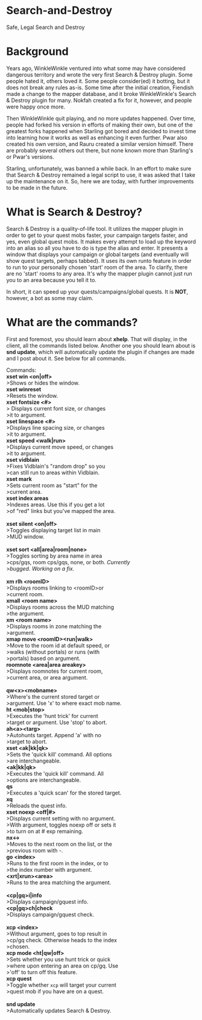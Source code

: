 # Search-and-Destroy
 Safe, Legal Search and Destroy

# Background

Years ago, WinkleWinkle ventured into what some may have considered dangerous territory and wrote the very first Search & Destroy plugin. Some people hated it, others loved it. Some people consider(ed) it botting, but it does not break any rules as-is. Some time after the initial creation, Fiendish made a change to the mapper database, and it broke WinkleWinkle's Search & Destroy plugin for many. Nokfah created a fix for it, however, and people were happy once more.

Then WinkleWinkle quit playing, and no more updates happened. Over time, people had forked his version in efforts of making their own, but one of the greatest forks happened when Starling got bored and decided to invest time into learning how it works as well as enhancing it even further. Pwar also created his own version, and Rauru created a similar version himself. There are probably several others out there, but none known more than Starling's or Pwar's versions.

Starling, unfortunately, was banned a while back. In an effort to make sure that Search & Destroy remained a legal script to use, it was asked that I take up the maintenance on it. So, here we are today, with further improvements to be made in the future.

# What is Search & Destroy?

Search & Destroy is a quality-of-life tool. It utilizes the mapper plugin in order to get to your quest mobs faster, your campaign targets faster, and yes, even global quest mobs. It makes every attempt to load up the keyword into an alias so all you have to do is type the alias and enter. It presents a window that displays your campaign or global targets (and eventually will show quest targets, perhaps tabbed). It uses its own runto feature in order to run to your personally chosen 'start' room of the area. To clarify, there are no 'start' rooms to any area. It's why the mapper plugin cannot just run you to an area because you tell it to.

In short, it can speed up your quests/campaigns/global quests. It is **NOT**, however, a bot as some may claim.

# What are the commands?

First and foremost, you should learn about **xhelp**. That will display, in the client, all the commands listed below. Another one you should learn about is **snd update**, which will automatically update the plugin if changes are made and I post about it. See below for all commands.

Commands:<br>
**xset win &lt;on|off&gt;**<br>
	&gt;Shows or hides the window.<br>
**xset winreset**<br>
	&gt;Resets the window.<br>
**xset fontsize &lt;#&gt;**<br>
	&gt; Displays current font size, or changes <br>
	&gt;it to argument.<br>
**xset linespace &lt;#&gt;**<br>
	&gt;Displays line spacing size, or changes<br>
	&gt;it to argument.<br>
**xset speed &lt;walk|run&gt;**<br>
	&gt;Displays current move speed, or changes<br>
	&gt;it to argument.<br>
**xset vidblain**<br>
	&gt;Fixes Vidblain's "random drop" so you <br>
	&gt;can still run to areas within Vidblain.<br>
**xset mark**<br>
	&gt;Sets current room as "start" for the <br>
	&gt;current area.<br>
**xset index areas**<br>
	&gt;Indexes areas. Use this if you get a lot<br>
	&gt;of "red" links but you've mapped the area.<br>
<br>
**xset silent &lt;on|off&gt;**<br>
	&gt;Toggles displaying target list in main<br>
	&gt;MUD window.<br>
<br>
**xset sort &lt;all|area|room|none&gt;**<br>
	&gt;Toggles sorting by area name in area<br>
	&gt;cps/gqs, room cps/gqs, none, or both. *Currently*<br>
	&gt;*bugged. Working on a fix.*<br>
<br>
**xm rlh &lt;roomID&gt;**<br>
	&gt;Displays rooms linking to &lt;roomID&gt;or<br>
	&gt;current room.<br>
**xmall &lt;room name&gt;**<br>
	&gt;Displays rooms across the MUD matching <br>
	&gt;the argument.<br>
**xm &lt;room name&gt;**<br>
	&gt;Displays rooms in zone matching the<br>
	&gt;argument.<br>
**xmap move &lt;roomID&gt;&lt;run|walk&gt;**<br>
	&gt;Move to the room id at default speed, or<br>
	&gt;walks (without portals) or runs (with <br>
	&gt;portals) based on argument.<br>
**roomnote &lt;area|area areakey&gt;**<br>
 	&gt;Displays roomnotes for current room, <br>
	&gt;current area, or area argument.<br>
<br>
**qw&lt;x&gt;&lt;mobname&gt;**<br>
	&gt;Where's the current stored target or<br>
	&gt;argument. Use 'x' to where exact mob name.<br>
**ht &lt;mob|stop&gt;**<br>
	&gt;Executes the 'hunt trick' for current <br>
	&gt;target or argument. Use 'stop' to abort.<br>
**ah&lt;a&gt;&lt;targ&gt;**<br>
	&gt;Autohunts target. Append 'a' with no <br>
	&gt;target to abort.<br>
**xset &lt;ak|kk|qk&gt;**<br>
	&gt;Sets the 'quick kill' command. All options<br>
	&gt;are interchangeable.<br>
**&lt;ak|kk|qk&gt;**<br>
	&gt;Executes the 'quick kill' command. All <br>
	&gt;options are interchangeable.<br>
**qs**<br>
	&gt;Executes a 'quick scan' for the stored target.<br>
**xq**<br>
	&gt;Reloads the quest info.<br>
**xset noexp &lt;off|#&gt;**<br>
	&gt;Displays current setting with no argument.<br>
	&gt;With argument, toggles noexp off or sets it<br>
	&gt;to turn on at # exp remaining.<br>
**nx&lt;-&gt;**<br>
	&gt;Moves to the next room on the list, or the <br>
	&gt;previous room with -.<br>
**go &lt;index&gt;**<br>
	&gt;Runs to the first room in the index, or to <br>
	&gt;the index number with argument.<br>
**&lt;xrt|xrun&gt;&lt;area&gt;**<br>
	&gt;Runs to the area matching the argument.<br>
<br>
**&lt;cp|gq&gt;i|info**<br>
	&gt;Displays campaign/gquest info.<br>
**&lt;cp|gq&gt;ch|check**<br>
	&gt;Displays campaign/gquest check.<br>
<br>
**xcp &lt;index&gt;**<br>
	&gt;Without argument, goes to top result in<br>
	&gt;cp/gq check. Otherwise heads to the index<br>
	&gt;chosen.<br>
**xcp mode &lt;ht|qw|off&gt;**<br>
	&gt;Sets whether you use hunt trick or quick <br>
	&gt;where upon entering an area on cp/gq. Use <br>
	&gt;'off' to turn off this feature.<br>
**xcp quest**<br>
	&gt;Toggle whether `xcp` will target your current<br>
	&gt;quest mob if you have are on a quest.<br>
<br>
**snd update**<br>
	&gt;Automatically updates Search & Destroy.<br>
